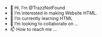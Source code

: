 - 👋 Hi, I’m @TrazzNotFound
- 👀 I’m interested in making Website HTML.
- 🌱 I’m currently learning HTML
- 💞️ I’m looking to collaborate on ...
- 📫 How to reach me ...

<!---
TrazzNotFound/TrazzNotFound is a ✨ special ✨ repository because its `README.md` (this file) appears on your GitHub profile.
You can click the Preview link to take a look at your changes.
--->
